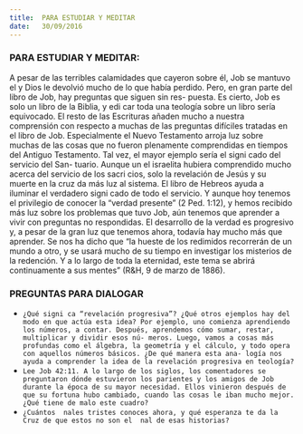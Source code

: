 ```yaml
---
title:  PARA ESTUDIAR Y MEDITAR
date:   30/09/2016
---
```


### PARA ESTUDIAR Y MEDITAR:

A pesar de las terribles calamidades que cayeron sobre él, Job se mantuvo  el y Dios le devolvió mucho de lo que había perdido. Pero, en gran parte del libro de Job, hay preguntas que siguen sin res- puesta. Es cierto, Job es solo un libro de la Biblia, y edi car toda una teología sobre un libro sería equivocado. El resto de las Escrituras añaden mucho a nuestra comprensión con respecto a muchas de las preguntas difíciles tratadas en el libro de Job. Especialmente el Nuevo Testamento arroja luz sobre muchas de las cosas que no fueron plenamente comprendidas en tiempos del Antiguo Testamento. Tal vez, el mayor ejemplo sería el signi cado del servicio del San- tuario. Aunque un  el israelita hubiera comprendido mucho acerca del servicio de los sacri cios, solo la revelación de Jesús y su muerte en la cruz da más luz al sistema. El libro de Hebreos ayuda a iluminar el verdadero signi cado de todo el servicio. Y aunque hoy tenemos el privilegio de conocer la “verdad presente” (2 Ped. 1:12), y hemos recibido más luz sobre los problemas que tuvo Job, aún tenemos que aprender a vivir con preguntas no respondidas. El desarrollo de la verdad es progresivo y, a pesar de la gran luz que tenemos ahora, todavía hay mucho más que aprender. Se nos ha dicho que “la hueste de los redimidos recorrerán de un mundo a otro, y se usará mucho de su tiempo en investigar los misterios de la redención. Y a lo largo de toda la eternidad, este tema se abrirá continuamente a sus mentes” (R&H, 9 de marzo de 1886).

### PREGUNTAS PARA DIALOGAR
- ```¿Qué signi ca “revelación progresiva”? ¿Qué otros ejemplos hay del modo en que actúa esta idea? Por ejemplo, uno comienza aprendiendo los números, a contar. Después, aprendemos cómo sumar, restar, multiplicar y dividir esos nú- meros. Luego, vamos a cosas más profundas como el álgebra, la geometría y el cálculo, y todo opera con aquellos números básicos. ¿De qué manera esta ana- logía nos ayuda a comprender la idea de la revelación progresiva en teología?```
- ```Lee Job 42:11. A lo largo de los siglos, los comentadores se preguntaron dónde estuvieron los parientes y los amigos de Job durante la época de su mayor necesidad. Ellos vinieron después de que su fortuna hubo cambiado, cuando las cosas le iban mucho mejor. ¿Qué tiene de malo este cuadro?```
- ```¿Cuántos  nales tristes conoces ahora, y qué esperanza te da la Cruz de que estos no son el  nal de esas historias?```